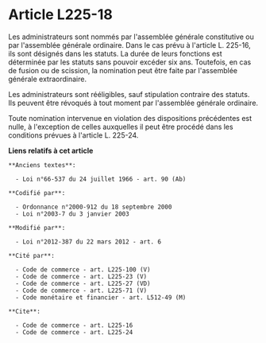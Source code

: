 # Article L225-18

Les administrateurs sont nommés par l'assemblée générale constitutive ou par l'assemblée générale ordinaire. Dans le cas
prévu à l'article L. 225-16, ils sont désignés dans les statuts. La durée de leurs fonctions est déterminée par les statuts
sans pouvoir excéder six ans. Toutefois, en cas de fusion ou de scission, la nomination peut être faite par l'assemblée
générale extraordinaire. 

Les administrateurs sont rééligibles, sauf stipulation contraire des statuts. Ils peuvent être révoqués à tout moment par
l'assemblée générale ordinaire. 

Toute nomination intervenue en violation des dispositions précédentes est nulle, à l'exception de celles auxquelles il peut
être procédé dans les conditions prévues à l'article L. 225-24.

**Liens relatifs à cet article**

	**Anciens textes**:

	  - Loi n°66-537 du 24 juillet 1966 - art. 90 (Ab)

	**Codifié par**:

	  - Ordonnance n°2000-912 du 18 septembre 2000
	  - Loi n°2003-7 du 3 janvier 2003

	**Modifié par**:

	  - Loi n°2012-387 du 22 mars 2012 - art. 6

	**Cité par**:

	  - Code de commerce - art. L225-100 (V)
	  - Code de commerce - art. L225-23 (V)
	  - Code de commerce - art. L225-27 (VD)
	  - Code de commerce - art. L225-71 (V)
	  - Code monétaire et financier - art. L512-49 (M)

	**Cite**:

	  - Code de commerce - art. L225-16
	  - Code de commerce - art. L225-24
